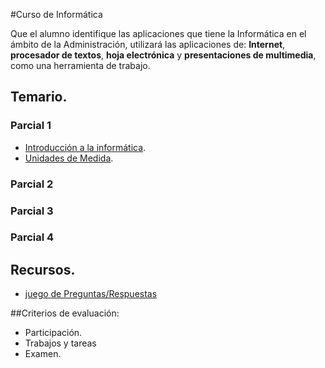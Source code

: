 #Curso de Informática

Que el alumno identifique las aplicaciones que tiene la Informática en el ámbito de la Administración, utilizará las aplicaciones de: **Internet**, **procesador de textos**, **hoja electrónica** y **presentaciones de multimedia**, como una herramienta de trabajo.


## Temario.
### Parcial 1
 - [Introducción a la informática](parcial-1/introduccion.html).
 - [Unidades de Medida](parcial-1/unidades_de_medidas.html).
### Parcial 2
### Parcial 3
### Parcial 4

## Recursos.

 - [juego de Preguntas/Respuestas](../jueguito.html)

##Criterios de evaluación:
 - Participación.
 - Trabajos y tareas
 - Examen.

